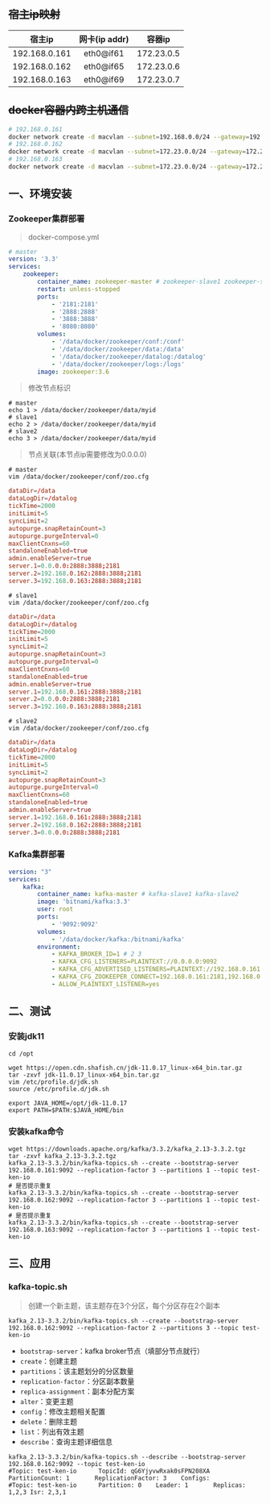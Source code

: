 ## ~~宿主ip映射~~
|  宿主ip   | 网卡(ip addr) | 容器ip  |
|  :----:  | :----:| :----:  |
| 192.168.0.161  |eth0@if61| 172.23.0.5 |
| 192.168.0.162  |eth0@if65| 172.23.0.6 |
| 192.168.0.163  |eth0@if69| 172.23.0.7 |


## ~~docker容器内跨主机通信~~
``` sh
# 192.168.0.161
docker network create -d macvlan --subnet=192.168.0.0/24 --gateway=192.168.0.125 -o parent=eth0@if61 cross-host-net
# 192.168.0.162
docker network create -d macvlan --subnet=172.23.0.0/24 --gateway=172.23.0.1 -o parent=eth0@if65 cross-host-net
# 192.168.0.163
docker network create -d macvlan --subnet=172.23.0.0/24 --gateway=172.23.0.1 -o parent=eth0@if69 cross-host-net
```

## 一、环境安装
### Zookeeper集群部署
> docker-compose.yml

``` yml
# master
version: '3.3'
services:
    zookeeper:
        container_name: zookeeper-master # zookeeper-slave1 zookeeper-slave2
        restart: unless-stopped
        ports:
            - '2181:2181'
            - '2888:2888'
            - '3888:3888'
            - '8080:8080'
        volumes:
            - '/data/docker/zookeeper/conf:/conf'
            - '/data/docker/zookeeper/data:/data'
            - '/data/docker/zookeeper/datalog:/datalog'
            - '/data/docker/zookeeper/logs:/logs'
        image: zookeeper:3.6
```

> 修改节点标识

``` shell
# master
echo 1 > /data/docker/zookeeper/data/myid
# slave1
echo 2 > /data/docker/zookeeper/data/myid
# slave2
echo 3 > /data/docker/zookeeper/data/myid
```

> 节点关联(本节点ip需要修改为0.0.0.0)

``` shell
# master
vim /data/docker/zookeeper/conf/zoo.cfg
```
``` conf
dataDir=/data
dataLogDir=/datalog
tickTime=2000
initLimit=5
syncLimit=2
autopurge.snapRetainCount=3
autopurge.purgeInterval=0
maxClientCnxns=60
standaloneEnabled=true
admin.enableServer=true
server.1=0.0.0.0:2888:3888;2181
server.2=192.168.0.162:2888:3888;2181
server.3=192.168.0.163:2888:3888;2181
```

``` shell
# slave1
vim /data/docker/zookeeper/conf/zoo.cfg
```
``` conf
dataDir=/data
dataLogDir=/datalog
tickTime=2000
initLimit=5
syncLimit=2
autopurge.snapRetainCount=3
autopurge.purgeInterval=0
maxClientCnxns=60
standaloneEnabled=true
admin.enableServer=true
server.1=192.168.0.161:2888:3888;2181
server.2=0.0.0.0:2888:3888;2181
server.3=192.168.0.163:2888:3888;2181
```

``` shell
# slave2
vim /data/docker/zookeeper/conf/zoo.cfg
```
``` conf
dataDir=/data
dataLogDir=/datalog
tickTime=2000
initLimit=5
syncLimit=2
autopurge.snapRetainCount=3
autopurge.purgeInterval=0
maxClientCnxns=60
standaloneEnabled=true
admin.enableServer=true
server.1=192.168.0.161:2888:3888;2181
server.2=192.168.0.162:2888:3888;2181
server.3=0.0.0.0:2888:3888;2181
```

### Kafka集群部署
``` yml
version: "3"
services:
    kafka:
        container_name: kafka-master # kafka-slave1 kafka-slave2
        image: 'bitnami/kafka:3.3'
        user: root
        ports:
            - '9092:9092'
        volumes:
            - '/data/docker/kafka:/bitnami/kafka'
        environment:
            - KAFKA_BROKER_ID=1 # 2 3
            - KAFKA_CFG_LISTENERS=PLAINTEXT://0.0.0.0:9092
            - KAFKA_CFG_ADVERTISED_LISTENERS=PLAINTEXT://192.168.0.161:9092 # 162 163
            - KAFKA_CFG_ZOOKEEPER_CONNECT=192.168.0.161:2181,192.168.0.162:2181,192.168.0.163:2181
            - ALLOW_PLAINTEXT_LISTENER=yes
```

## 二、测试
### 安装jdk11
``` shell
cd /opt
```
``` shell
wget https://open.cdn.shafish.cn/jdk-11.0.17_linux-x64_bin.tar.gz
tar -zxvf jdk-11.0.17_linux-x64_bin.tar.gz
vim /etc/profile.d/jdk.sh
source /etc/profile.d/jdk.sh
```

``` shell
export JAVA_HOME=/opt/jdk-11.0.17
export PATH=$PATH:$JAVA_HOME/bin
```

### 安装kafka命令
``` shell
wget https://downloads.apache.org/kafka/3.3.2/kafka_2.13-3.3.2.tgz
tar -zxvf kafka_2.13-3.3.2.tgz
kafka_2.13-3.3.2/bin/kafka-topics.sh --create --bootstrap-server 192.168.0.161:9092 --replication-factor 3 --partitions 1 --topic test-ken-io
# 是否提示重复
kafka_2.13-3.3.2/bin/kafka-topics.sh --create --bootstrap-server 192.168.0.162:9092 --replication-factor 3 --partitions 1 --topic test-ken-io
# 是否提示重复
kafka_2.13-3.3.2/bin/kafka-topics.sh --create --bootstrap-server 192.168.0.163:9092 --replication-factor 3 --partitions 1 --topic test-ken-io
```

## 三、应用

### kafka-topic.sh
> 创建一个新主题，该主题存在3个分区，每个分区存在2个副本

``` shell
kafka_2.13-3.3.2/bin/kafka-topics.sh --create --bootstrap-server 192.168.0.162:9092 --replication-factor 2 --partitions 3 --topic test-ken-io
```
- `bootstrap-server`：kafka broker节点（填部分节点就行）
- `create`：创建主题
- `partitions`：该主题划分的分区数量
- `replication-factor`：分区副本数量
- `replica-assignment`：副本分配方案
- `alter`：变更主题
- `config`：修改主题相关配置
- `delete`：删除主题
- `list`：列出有效主题
- `describe`：查询主题详细信息

``` shell
kafka_2.13-3.3.2/bin/kafka-topics.sh --describe --bootstrap-server 192.168.0.162:9092 --topic test-ken-io
#Topic: test-ken-io      TopicId: qG6YjyvwRxak0sFPN208XA PartitionCount: 1       ReplicationFactor: 3    Configs: 
#Topic: test-ken-io      Partition: 0    Leader: 1       Replicas: 1,2,3 Isr: 2,3,1
```